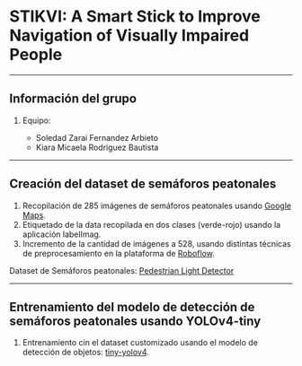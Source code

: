 # STIKVI: A Smart Stick to Improve Navigation of Visually Impaired People
----------------------------------------------------------------------------------------------------------------------------------------------------
## Información del grupo
1. Equipo:

    * Soledad Zarai Fernandez Arbieto
    * Kiara Micaela Rodriguez Bautista
----------------------------------------------------------------------------------------------------------------------------------------------------
## Creación del dataset de semáforos peatonales
1. Recopilación de 285 imágenes de semáforos peatonales usando [Google Maps](https://www.google.com/maps/).
2. Etiquetado de la data recopilada en dos clases (verde-rojo) usando la aplicación labelImag. 
3. Incremento de la cantidad de imágenes a 528, usando distintas técnicas de preprocesamiento en la plataforma de [Roboflow](https://roboflow.com/).

Dataset de Semáforos peatonales: [Pedestrian Light Detector](https://app.roboflow.com/project/pedestrian-light-detector/)

----------------------------------------------------------------------------------------------------------------------------------------------------
## Entrenamiento del modelo de detección de semáforos peatonales usando YOLOv4-tiny

1. Entrenamiento cin el dataset customizado usando el modelo de detección de objetos: [tiny-yolov4](https://colab.research.google.com/drive/15yqB8ZAWhU3Fr8VAyBKz_ulPvkPD-aUL?authuser=2#scrollTo=IO5LMU5wCPJB).

